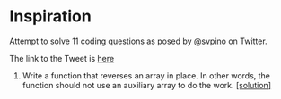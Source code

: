 # Inspiration

Attempt to solve 11 coding questions as posed by [@svpino](https://twitter.com/svpino) on Twitter.

The link to the Tweet is [here](
https://twitter.com/svpino/status/1354048209564426240])

1. Write a function that reverses an array in place. In other words, the function should not use an auxiliary array to do the work. [[solution]](array_reversal.py)